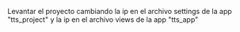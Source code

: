 Levantar el proyecto cambiando la ip en el archivo settings de la app "tts_project" y la ip en el archivo views de la app "tts_app"
